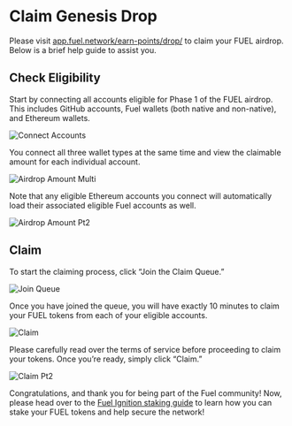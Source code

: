 # Claim Genesis Drop

Please visit [app.fuel.network/earn-points/drop/](https://app.fuel.network/earn-points/drop/) to claim your FUEL airdrop. Below is a brief help guide to assist you.

## Check Eligibility

Start by connecting all accounts eligible for Phase 1 of the FUEL airdrop. This includes GitHub accounts, Fuel wallets (both native and non-native), and Ethereum wallets.

![Connect Accounts](https://raw.githubusercontent.com/FuelLabs/fuel-token-overview/refs/heads/add/revisions/assets/claim-genesis-drop/1-connect-accounts.png)

You connect all three wallet types at the same time and view the claimable amount for each individual account.

![Airdrop Amount Multi](https://raw.githubusercontent.com/FuelLabs/fuel-token-overview/refs/heads/add/revisions/assets/claim-genesis-drop/2-airdrop-amount-multi.png)

Note that any eligible Ethereum accounts you connect will automatically load their associated eligible Fuel accounts as well.

![Airdrop Amount Pt2](https://raw.githubusercontent.com/FuelLabs/fuel-token-overview/refs/heads/add/revisions/assets/claim-genesis-drop/3-airdrop-amount-pt2.png)

## Claim

To start the claiming process, click “Join the Claim Queue.”

![Join Queue](https://raw.githubusercontent.com/FuelLabs/fuel-token-overview/refs/heads/add/revisions/assets/claim-genesis-drop/4-join-queue.png)

Once you have joined the queue, you will have exactly 10 minutes to claim your FUEL tokens from each of your eligible accounts.

![Claim](https://raw.githubusercontent.com/FuelLabs/fuel-token-overview/refs/heads/add/revisions/assets/claim-genesis-drop/5-claim.png)

Please carefully read over the terms of service before proceeding to claim your tokens. Once you’re ready, simply click “Claim.”

![Claim Pt2](https://raw.githubusercontent.com/FuelLabs/fuel-token-overview/refs/heads/add/revisions/assets/claim-genesis-drop/6-claim-pt2.png)

Congratulations, and thank you for being part of the Fuel community! Now, please head over to the [Fuel Ignition staking guide](./stake-on-fuel.md) to learn how you can stake your FUEL tokens and help secure the network!
